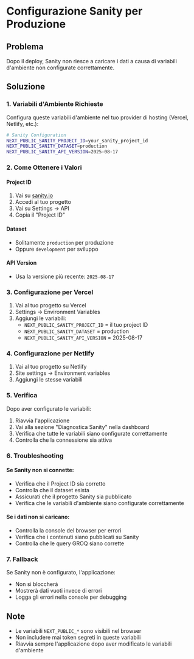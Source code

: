# Configurazione Sanity per Produzione

## Problema
Dopo il deploy, Sanity non riesce a caricare i dati a causa di variabili d'ambiente non configurate correttamente.

## Soluzione

### 1. Variabili d'Ambiente Richieste

Configura queste variabili d'ambiente nel tuo provider di hosting (Vercel, Netlify, etc.):

```bash
# Sanity Configuration
NEXT_PUBLIC_SANITY_PROJECT_ID=your_sanity_project_id
NEXT_PUBLIC_SANITY_DATASET=production
NEXT_PUBLIC_SANITY_API_VERSION=2025-08-17
```

### 2. Come Ottenere i Valori

#### Project ID
1. Vai su [sanity.io](https://sanity.io)
2. Accedi al tuo progetto
3. Vai su Settings → API
4. Copia il "Project ID"

#### Dataset
- Solitamente `production` per produzione
- Oppure `development` per sviluppo

#### API Version
- Usa la versione più recente: `2025-08-17`

### 3. Configurazione per Vercel

1. Vai al tuo progetto su Vercel
2. Settings → Environment Variables
3. Aggiungi le variabili:
   - `NEXT_PUBLIC_SANITY_PROJECT_ID` = il tuo project ID
   - `NEXT_PUBLIC_SANITY_DATASET` = production
   - `NEXT_PUBLIC_SANITY_API_VERSION` = 2025-08-17

### 4. Configurazione per Netlify

1. Vai al tuo progetto su Netlify
2. Site settings → Environment variables
3. Aggiungi le stesse variabili

### 5. Verifica

Dopo aver configurato le variabili:

1. Riavvia l'applicazione
2. Vai alla sezione "Diagnostica Sanity" nella dashboard
3. Verifica che tutte le variabili siano configurate correttamente
4. Controlla che la connessione sia attiva

### 6. Troubleshooting

#### Se Sanity non si connette:
- Verifica che il Project ID sia corretto
- Controlla che il dataset esista
- Assicurati che il progetto Sanity sia pubblicato
- Verifica che le variabili d'ambiente siano configurate correttamente

#### Se i dati non si caricano:
- Controlla la console del browser per errori
- Verifica che i contenuti siano pubblicati su Sanity
- Controlla che le query GROQ siano corrette

### 7. Fallback

Se Sanity non è configurato, l'applicazione:
- Non si bloccherà
- Mostrerà dati vuoti invece di errori
- Logga gli errori nella console per debugging

## Note

- Le variabili `NEXT_PUBLIC_*` sono visibili nel browser
- Non includere mai token segreti in queste variabili
- Riavvia sempre l'applicazione dopo aver modificato le variabili d'ambiente
